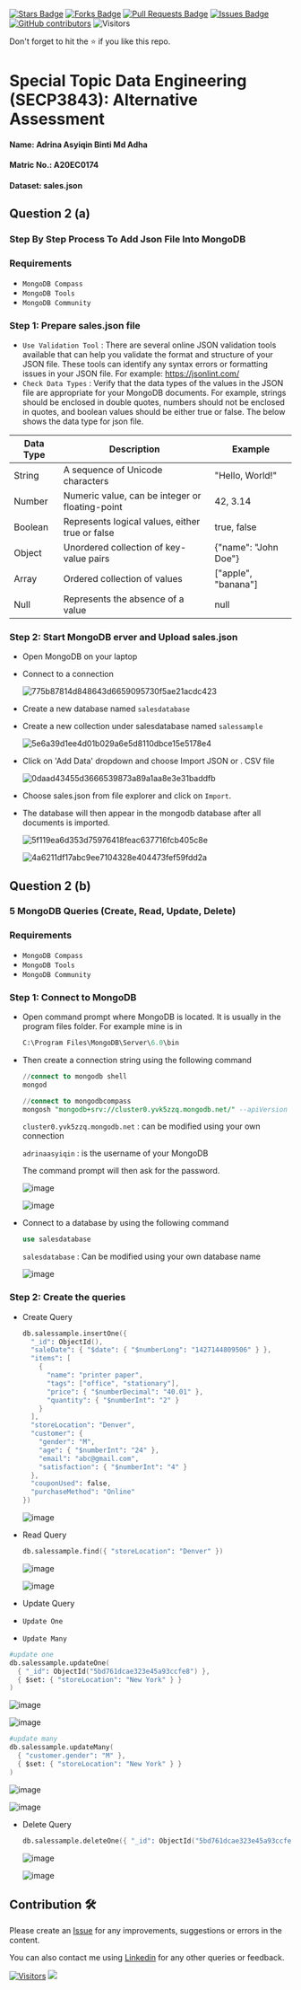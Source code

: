 <a href="https://github.com/drshahizan/SECP3843/stargazers"><img src="https://img.shields.io/github/stars/drshahizan/SECP3843" alt="Stars Badge"/></a>
<a href="https://github.com/drshahizan/SECP3843/network/members"><img src="https://img.shields.io/github/forks/drshahizan/SECP3843" alt="Forks Badge"/></a>
<a href="https://github.com/drshahizan/SECP3843/pulls"><img src="https://img.shields.io/github/issues-pr/drshahizan/SECP3843" alt="Pull Requests Badge"/></a>
<a href="https://github.com/drshahizan/SECP3843/issues"><img src="https://img.shields.io/github/issues/drshahizan/SECP3843" alt="Issues Badge"/></a>
<a href="https://github.com/drshahizan/SECP3843/graphs/contributors"><img alt="GitHub contributors" src="https://img.shields.io/github/contributors/drshahizan/SECP3843?color=2b9348"></a>
![Visitors](https://api.visitorbadge.io/api/visitors?path=https%3A%2F%2Fgithub.com%2Fdrshahizan%2FSECP3843&labelColor=%23d9e3f0&countColor=%23697689&style=flat)


Don't forget to hit the :star: if you like this repo.

# Special Topic Data Engineering (SECP3843): Alternative Assessment

#### Name: Adrina Asyiqin Binti Md Adha
#### Matric No.: A20EC0174
#### Dataset: sales.json

## Question 2 (a)
### Step By Step Process To Add Json File Into MongoDB

### Requirements
- `MongoDB Compass`
- `MongoDB Tools`
- `MongoDB Community`
  
### Step 1: Prepare sales.json file 
- `Use Validation Tool` : There are several online JSON validation tools available that can help you validate the format and structure of your JSON file. These tools can identify any syntax errors or formatting issues in your JSON file. For example: https://jsonlint.com/
- `Check Data Types` : Verify that the data types of the values in the JSON file are appropriate for your MongoDB documents. For example, strings should be enclosed in double quotes, numbers should not be enclosed in quotes, and boolean values should be either true or false. The below shows the data type for json file.

| Data Type | Description                                        | Example             |
|-----------|----------------------------------------------------|---------------------|
| String    | A sequence of Unicode characters                   | "Hello, World!"     |
| Number    | Numeric value, can be integer or floating-point    | 42, 3.14            |
| Boolean   | Represents logical values, either true or false    | true, false         |
| Object    | Unordered collection of key-value pairs            | {"name": "John Doe"}|
| Array     | Ordered collection of values                       | ["apple", "banana"] |
| Null      | Represents the absence of a value                  | null                |

### Step 2: Start MongoDB erver and Upload sales.json 
- Open MongoDB on your laptop 
   
- Connect to a connection
   
  ![775b87814d848643d6659095730f5ae21acdc423](https://github.com/drshahizan/SECP3843/assets/96984290/7787ed1e-f131-4892-9fa1-e5724437f694)

- Create a new database named `salesdatabase`
 
- Create a new collection under salesdatabase named `salessample` 

  ![5e6a39d1ee4d01b029a6e5d8110dbce15e5178e4](https://github.com/drshahizan/SECP3843/assets/96984290/82ea7a74-64fa-4643-86ac-8ecd8b9b9462)

- Click on 'Add Data' dropdown and choose Import JSON or . CSV file

  ![0daad43455d3666539873a89a1aa8e3e31baddfb](https://github.com/drshahizan/SECP3843/assets/96984290/b16f73ec-cde0-42b5-9fc4-78874f0906d9)

- Choose sales.json from file explorer and click on `Import`.
- The database will then appear in the mongodb database after all documents is imported.

  ![5f119ea6d353d75976418feac637716fcb405c8e](https://github.com/drshahizan/SECP3843/assets/96984290/1cb498ad-e28e-48ef-a53f-72fede3bae32)

  ![4a6211df17abc9ee7104328e404473fef59fdd2a](https://github.com/drshahizan/SECP3843/assets/96984290/b33324e7-f715-434a-a769-e15b33cd422d)


## Question 2 (b)
### 5 MongoDB Queries (Create, Read, Update, Delete)
### Requirements
- `MongoDB Compass`
- `MongoDB Tools`
- `MongoDB Community`
  
### Step 1: Connect to MongoDB
- Open command prompt where MongoDB is located. It is usually in the program files folder. For example mine is in 
  ```sql
  C:\Program Files\MongoDB\Server\6.0\bin
  ```
- Then create a connection string using the following command 
  ```sql
  //connect to mongodb shell
  mongod

  //connect to mongodbcompass
  mongosh "mongodb+srv://cluster0.yvk5zzq.mongodb.net/" --apiVersion 1 --username adrinaasyiqin
  ```
  `cluster0.yvk5zzq.mongodb.net` : can be modified using your own connection

  `adrinaasyiqin` : is the username of your MongoDB

  The command prompt will then ask for the password.

  ![image](https://github.com/drshahizan/SECP3843/assets/96984290/aca4ca77-3f28-4fa0-84fe-1f302db55741)

  ![image](https://github.com/drshahizan/SECP3843/assets/96984290/5fb6f9c0-cb18-4572-81d0-76968c14591a)

- Connect to a database by using the following command
  ```sql
  use salesdatabase
  ```
  `salesdatabase` : Can be modified using your own database name

  ![image](https://github.com/drshahizan/SECP3843/assets/96984290/ff1ef1f3-c400-4756-9794-93b78f6f86ca)


### Step 2: Create the queries
- Create Query
  ```s
  db.salessample.insertOne({
    "_id": ObjectId(),
    "saleDate": { "$date": { "$numberLong": "1427144809506" } },
    "items": [
      {
        "name": "printer paper",
        "tags": ["office", "stationary"],
        "price": { "$numberDecimal": "40.01" },
        "quantity": { "$numberInt": "2" }
      }
    ],
    "storeLocation": "Denver",
    "customer": {
      "gender": "M",
      "age": { "$numberInt": "24" },
      "email": "abc@gmail.com",
      "satisfaction": { "$numberInt": "4" }
    },
    "couponUsed": false,
    "purchaseMethod": "Online"
  })

  ```
  ![image](https://github.com/drshahizan/SECP3843/assets/96984290/3e05216d-b48b-4954-8f5a-47274c53fc7b)

- Read Query
  ```s
  db.salessample.find({ "storeLocation": "Denver" })
  ```
  ![image](https://github.com/drshahizan/SECP3843/assets/96984290/7c14b81f-4c91-4723-9e07-1f050abb4d7c)

  ![image](https://github.com/drshahizan/SECP3843/assets/96984290/8bd5e995-ae5c-4bfb-89ce-f673ca554b05)


- Update Query
 - `Update One`
 - `Update Many`
  ```s
  #update one
  db.salessample.updateOne(
    { "_id": ObjectId("5bd761dcae323e45a93ccfe8") },
    { $set: { "storeLocation": "New York" } }
  )
  ```
  ![image](https://github.com/drshahizan/SECP3843/assets/96984290/fd048863-fa38-40e9-a153-2e3d176b6bfa)

  ![image](https://github.com/drshahizan/SECP3843/assets/96984290/d0de0e7f-9d1c-417c-9d4f-eac2d0914841)

  ```s
  #update many
  db.salessample.updateMany(
    { "customer.gender": "M" },
    { $set: { "storeLocation": "New York" } }
  )
  ```
  ![image](https://github.com/drshahizan/SECP3843/assets/96984290/4634daba-bb73-47bb-a16f-a3f14024c901)

  ![image](https://github.com/drshahizan/SECP3843/assets/96984290/7fe0ae53-90cd-46f1-91d4-f36561404f18)

- Delete Query
  ```s
  db.salessample.deleteOne({ "_id": ObjectId("5bd761dcae323e45a93ccfe8") })
  ```
  ![image](https://github.com/drshahizan/SECP3843/assets/96984290/4a39a065-d8d6-42dc-8c6c-870d04477de5)

  ![image](https://github.com/drshahizan/SECP3843/assets/96984290/004504fd-6d37-4053-bf10-db1a43ecbded)



## Contribution 🛠️
Please create an [Issue](https://github.com/drshahizan/special-topic-data-engineering/issues) for any improvements, suggestions or errors in the content.

You can also contact me using [Linkedin](https://www.linkedin.com/in/drshahizan/) for any other queries or feedback.

[![Visitors](https://api.visitorbadge.io/api/visitors?path=https%3A%2F%2Fgithub.com%2Fdrshahizan&labelColor=%23697689&countColor=%23555555&style=plastic)](https://visitorbadge.io/status?path=https%3A%2F%2Fgithub.com%2Fdrshahizan)
![](https://hit.yhype.me/github/profile?user_id=81284918)
